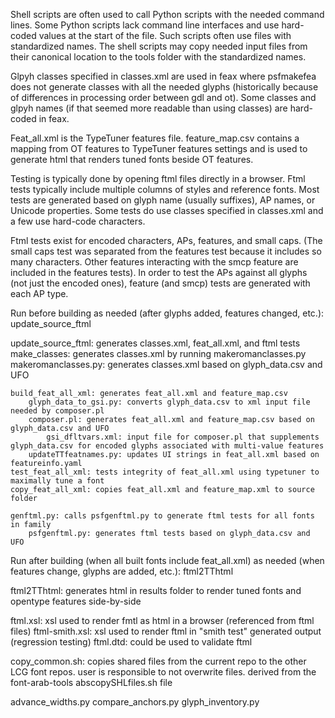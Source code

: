 Shell scripts are often used to call Python scripts with the needed command lines. Some Python scripts lack command line interfaces and use hard-coded values at the start of the file. Such scripts often use files with standardized names. The shell scripts may copy needed input files from their canonical location to the tools folder with the standardized names.

Glpyh classes specified in classes.xml are used in feax where psfmakefea does not generate classes with all the needed glyphs (historically because of differences in processing order between gdl and ot). Some classes and glpyh names (if that seemed more readable than using classes) are hard-coded in feax.

Feat_all.xml is the TypeTuner features file. feature_map.csv contains a mapping from OT features to TypeTuner features settings and is used to generate html that renders tuned fonts beside OT features.

Testing is typically done by opening ftml files directly in a browser. Ftml tests typically include multiple columns of styles and reference fonts. Most tests are generated based on glyph name (usually suffixes), AP names, or Unicode properties. Some tests do use classes specified in classes.xml and a few use hard-code characters.

Ftml tests exist for encoded characters, APs, features, and small caps. (The small caps test was separated from the features test because it includes so many characters. Other features interacting with the smcp feature are included in the features tests). In order to test the APs against all glyphs (not just the encoded ones), feature (and smcp) tests are generated with each AP type.

Run before building as needed (after glyphs added, features changed, etc.): update_source_ftml

update_source_ftml: generates classes.xml, feat_all.xml, and ftml tests
	make_classes: generates classes.xml by running makeromanclasses.py
		makeromanclasses.py: generates classes.xml based on glyph_data.csv and UFO

	build_feat_all_xml: generates feat_all.xml and feature_map.csv
		glyph_data_to_gsi.py: converts glyph_data.csv to xml input file needed by composer.pl
		composer.pl: generates feat_all.xml and feature_map.csv based on glyph_data.csv and UFO
			gsi_dfltvars.xml: input file for composer.pl that supplements glyph_data.csv for encoded glyphs associated with multi-value features
		updateTTfeatnames.py: updates UI strings in feat_all.xml based on featureinfo.yaml
	test_feat_all_xml: tests integrity of feat_all.xml using typetuner to maximally tune a font
	copy_feat_all_xml: copies feat_all.xml and feature_map.xml to source folder

	genftml.py: calls psfgenftml.py to generate ftml tests for all fonts in family
		psfgenftml.py: generates ftml tests based on glyph_data.csv and UFO

Run after building (when all built fonts include feat_all.xml) as needed (when features change, glyphs are added, etc.): ftml2TThtml

ftml2TThtml: generates html in results folder to render tuned fonts and opentype features side-by-side


ftml.xsl: xsl used to render fmtl as html in a browser (referenced from ftml files)
ftml-smith.xsl: xsl used to render ftml in "smith test" generated output (regression testing)
ftml.dtd: could be used to validate ftml

copy_common.sh: copies shared files from the current repo to the other LCG font repos. user is responsible to not overwrite files. derived from the font-arab-tools abscopySHLfiles.sh file

advance_widths.py
compare_anchors.py
glyph_inventory.py

